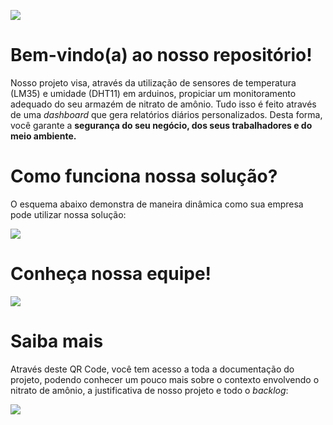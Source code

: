 ![](https://github.com/Pederzini/Amonimous/blob/master/Documentos/Readme/1.png)

# Bem-vindo(a) ao nosso repositório!

Nosso projeto visa, através da utilização de sensores de temperatura (LM35) e umidade (DHT11) em arduinos, propiciar um monitoramento adequado do seu armazém de nitrato de amônio. Tudo isso é feito através de uma <i>dashboard</i> que gera relatórios diários personalizados. Desta forma, você garante a <b>segurança do seu negócio, dos seus trabalhadores e do meio ambiente.</b>

# Como funciona nossa solução?

O esquema abaixo demonstra de maneira dinâmica como sua empresa pode utilizar nossa solução:

![](https://github.com/Pederzini/Amonimous/blob/master/Documentos/Readme/2.png)

# Conheça nossa equipe!

![](https://github.com/Pederzini/Amonimous/blob/master/Documentos/Readme/3.png)

# Saiba mais

Através deste QR Code, você tem acesso a toda a documentação do projeto, podendo conhecer um pouco mais sobre o contexto envolvendo o nitrato de amônio, a justificativa de nosso projeto e todo o <i>backlog</i>:

![](https://github.com/Pederzini/Amonimous/blob/master/Documentos/Readme/4.png)

